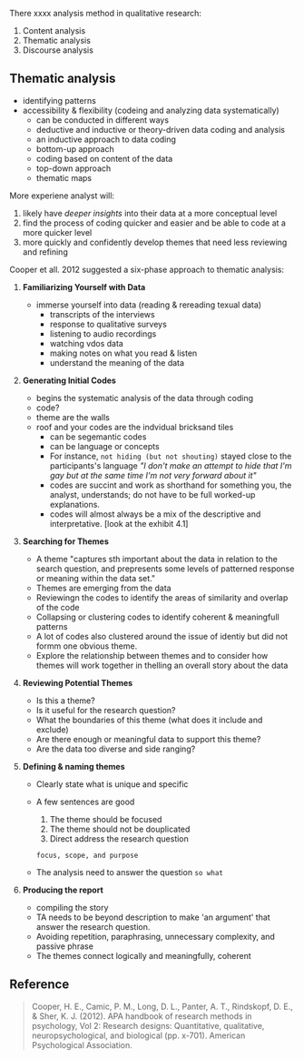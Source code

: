 
There xxxx analysis method in qualitative research:
1. Content analysis
2. Thematic analysis
3. Discourse analysis

## Thematic analysis
- identifying patterns
- accessibility & flexibility (codeing and analyzing data systematically)
  - can be conducted in different ways
  - deductive and inductive or theory-driven data coding and analysis
  - an inductive approach to data coding
  - bottom-up approach
  - coding based on content of the data
  - top-down approach
  - thematic maps
 
More experiene analyst will:
  1. likely have _deeper insights_ into their data at a more conceptual level
  2. find the process of coding quicker and easier and be able to code at a more quicker level
  3. more quickly and confidently develop themes that need less reviewing and refining

Cooper et all. 2012 suggested a six-phase approach to thematic analysis: 
1. __Familiarizing Yourself with Data__
   - immerse yourself into data (reading & rereading texual data)
     - transcripts of the interviews
     - response to qualitative surveys
     - listening to audio recordings
     - watching vdos data
     - making notes on what you read & listen
     - understand the meaning of the data
2. __Generating Initial Codes__
   - begins the systematic analysis of the data through coding
   - code?
   - theme are the walls
   - roof and your codes are the indvidual bricksand tiles
     - can be segemantic codes
     - can be language or concepts
     - For instance, `not hiding (but not shouting)` stayed close to the participants's language _"I don't make an attempt to hide that I'm gay but at the same time I'm not very forward about it"_
     - codes are succint and work as shorthand for something you, the analyst, understands; do not have to be full worked-up explanations.
     - codes will almost always be a mix of the descriptive and interpretative. [look at the exhibit 4.1]
    
3. __Searching for Themes__
   - A theme "captures sth important about the data in relation to the search question, and prepresents some levels of patterned response or meaning within the data set."
   - Themes are emerging from the data
   - Reviewingn the codes to identify the areas of similarity and overlap of the code
   - Collapsing or clustering codes to identify coherent & meaningfull patterns
   - A lot of codes also clustered around the issue of identiy but did not formm one obvious theme. 
   - Explore the relationship between themes and to consider how themes will work together in thelling an overall story about the data
  
4. __Reviewing Potential Themes__
   - Is this a theme?
   - Is it useful for the research question?
   - What the boundaries of this theme (what does it include and exclude)
   - Are there enough or meaningful data to support this theme?
   - Are the data too diverse and side ranging?
  
5. __Defining & naming themes__
   - Clearly state what is unique and specific
   - A few sentences are good
     1. The theme should be focused
     2. The theme should not be douplicated
     3. Direct address the research question

     `focus, scope, and purpose`

    - The analysis need to answer the question `so what`
6. __Producing the report__
   - compiling the story
   - TA needs to be beyond description to make 'an argument' that answer the research question.
   - Avoiding repetition, paraphrasing, unnecessary complexity, and passive phrase
   - The themes connect logically and meaningfully, coherent

## Reference
> Cooper, H. E., Camic, P. M., Long, D. L., Panter, A. T., Rindskopf, D. E., & Sher, K. J. (2012). APA handbook of research methods in psychology, Vol 2: Research designs: Quantitative, qualitative, neuropsychological, and biological (pp. x-701). American Psychological Association.
   
    



  
